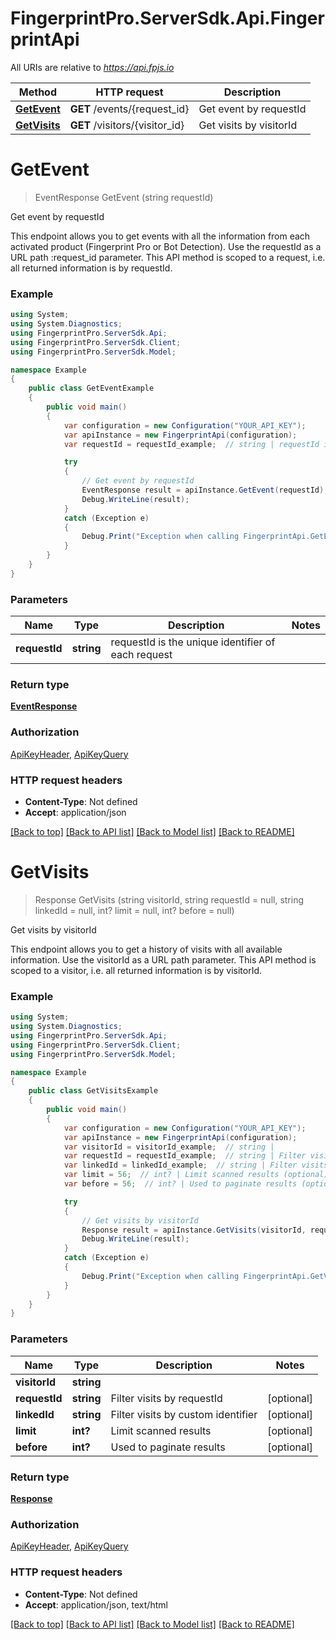 # FingerprintPro.ServerSdk.Api.FingerprintApi

All URIs are relative to *https://api.fpjs.io*

Method | HTTP request | Description
------------- | ------------- | -------------
[**GetEvent**](FingerprintApi.md#getevent) | **GET** /events/{request_id} | Get event by requestId
[**GetVisits**](FingerprintApi.md#getvisits) | **GET** /visitors/{visitor_id} | Get visits by visitorId

<a name="getevent"></a>
# **GetEvent**
> EventResponse GetEvent (string requestId)

Get event by requestId

This endpoint allows you to get events with all the information from each activated product (Fingerprint Pro or Bot Detection). Use the requestId as a URL path :request_id parameter. This API method is scoped to a request, i.e. all returned information is by requestId.

### Example
```csharp
using System;
using System.Diagnostics;
using FingerprintPro.ServerSdk.Api;
using FingerprintPro.ServerSdk.Client;
using FingerprintPro.ServerSdk.Model;

namespace Example
{
    public class GetEventExample
    {
        public void main()
        {
            var configuration = new Configuration("YOUR_API_KEY");
            var apiInstance = new FingerprintApi(configuration);
            var requestId = requestId_example;  // string | requestId is the unique identifier of each request

            try
            {
                // Get event by requestId
                EventResponse result = apiInstance.GetEvent(requestId);
                Debug.WriteLine(result);
            }
            catch (Exception e)
            {
                Debug.Print("Exception when calling FingerprintApi.GetEvent: " + e.Message );
            }
        }
    }
}
```

### Parameters

Name | Type | Description  | Notes
------------- | ------------- | ------------- | -------------
 **requestId** | **string**| requestId is the unique identifier of each request | 

### Return type

[**EventResponse**](EventResponse.md)

### Authorization

[ApiKeyHeader](../README.md#ApiKeyHeader), [ApiKeyQuery](../README.md#ApiKeyQuery)

### HTTP request headers

 - **Content-Type**: Not defined
 - **Accept**: application/json

[[Back to top]](#) [[Back to API list]](../README.md#documentation-for-api-endpoints) [[Back to Model list]](../README.md#documentation-for-models) [[Back to README]](../README.md)
<a name="getvisits"></a>
# **GetVisits**
> Response GetVisits (string visitorId, string requestId = null, string linkedId = null, int? limit = null, int? before = null)

Get visits by visitorId

This endpoint allows you to get a history of visits with all available information. Use the visitorId as a URL path parameter. This API method is scoped to a visitor, i.e. all returned information is by visitorId.

### Example
```csharp
using System;
using System.Diagnostics;
using FingerprintPro.ServerSdk.Api;
using FingerprintPro.ServerSdk.Client;
using FingerprintPro.ServerSdk.Model;

namespace Example
{
    public class GetVisitsExample
    {
        public void main()
        {
            var configuration = new Configuration("YOUR_API_KEY");
            var apiInstance = new FingerprintApi(configuration);
            var visitorId = visitorId_example;  // string | 
            var requestId = requestId_example;  // string | Filter visits by requestId (optional) 
            var linkedId = linkedId_example;  // string | Filter visits by custom identifier (optional) 
            var limit = 56;  // int? | Limit scanned results (optional) 
            var before = 56;  // int? | Used to paginate results (optional) 

            try
            {
                // Get visits by visitorId
                Response result = apiInstance.GetVisits(visitorId, requestId, linkedId, limit, before);
                Debug.WriteLine(result);
            }
            catch (Exception e)
            {
                Debug.Print("Exception when calling FingerprintApi.GetVisits: " + e.Message );
            }
        }
    }
}
```

### Parameters

Name | Type | Description  | Notes
------------- | ------------- | ------------- | -------------
 **visitorId** | **string**|  | 
 **requestId** | **string**| Filter visits by requestId | [optional] 
 **linkedId** | **string**| Filter visits by custom identifier | [optional] 
 **limit** | **int?**| Limit scanned results | [optional] 
 **before** | **int?**| Used to paginate results | [optional] 

### Return type

[**Response**](Response.md)

### Authorization

[ApiKeyHeader](../README.md#ApiKeyHeader), [ApiKeyQuery](../README.md#ApiKeyQuery)

### HTTP request headers

 - **Content-Type**: Not defined
 - **Accept**: application/json, text/html

[[Back to top]](#) [[Back to API list]](../README.md#documentation-for-api-endpoints) [[Back to Model list]](../README.md#documentation-for-models) [[Back to README]](../README.md)

